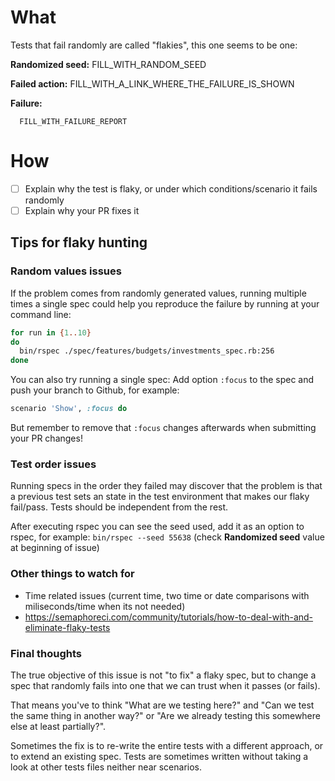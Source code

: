 # What

Tests that fail randomly are called "flakies", this one seems to be one:

**Randomized seed:** FILL_WITH_RANDOM_SEED

**Failed action:** FILL_WITH_A_LINK_WHERE_THE_FAILURE_IS_SHOWN

**Failure:**

```
  FILL_WITH_FAILURE_REPORT
```

# How

- [ ] Explain why the test is flaky, or under which conditions/scenario it fails randomly
- [ ] Explain why your PR fixes it

## Tips for flaky hunting

### Random values issues

If the problem comes from randomly generated values, running multiple times a single spec could help you reproduce the failure by running at your command line:

```bash
for run in {1..10}
do
  bin/rspec ./spec/features/budgets/investments_spec.rb:256
done
```

You can also try running a single spec:
Add option `:focus` to the spec and push your branch to Github, for example:

```ruby
scenario 'Show', :focus do
```

But remember to remove that `:focus` changes afterwards when submitting your PR changes!

### Test order issues

Running specs in the order they failed may discover that the problem is that a previous test sets an state in the test environment that makes our flaky fail/pass. Tests should be independent from the rest.

After executing rspec you can see the seed used, add it as an option to rspec, for example:
`bin/rspec --seed 55638` (check **Randomized seed** value at beginning of issue)

### Other things to watch for

- Time related issues (current time, two time or date comparisons with miliseconds/time when its not needed)
- https://semaphoreci.com/community/tutorials/how-to-deal-with-and-eliminate-flaky-tests

### Final thoughts

The true objective of this issue is not "to fix" a flaky spec, but to change a spec that randomly fails into one that we can trust when it passes (or fails).

That means you've to think "What are we testing here?" and "Can we test the same thing in another way?" or "Are we already testing this somewhere else at least partially?".

Sometimes the fix is to re-write the entire tests with a different approach, or to extend an existing spec. Tests are sometimes written without taking a look at other tests files neither near scenarios.
